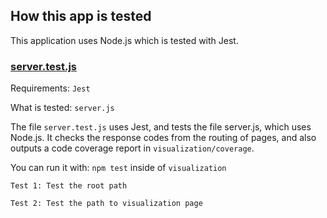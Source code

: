 ## How this app is tested

This application uses Node.js which is tested with Jest. 

<h3><u>server.test.js</u></h3>

Requirements: `Jest`

What is tested: `server.js`

The file `server.test.js` uses Jest, and tests the file server.js, which uses Node.js. It checks the response codes from the routing of pages, and also outputs a code coverage report in `visualization/coverage`. 

You can run it with: `npm test` inside of  `visualization`

`Test 1: Test the root path`

`Test 2: Test the path to visualization page`

